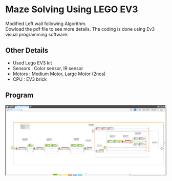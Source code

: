 # Maze Solving Using LEGO EV3
Modified Left wall following Algorithm.<br />
Dowload the pdf file to see more details. The coding is done using Ev3 visual programming software.<br />
## Other Details
* Used Lego EV3 kit
* Sensors : Color sensor, IR sensor
* Motors : Medium Motor, Large Motor (2nos)
* CPU : EV3 brick
## Program
![Alt text](https://github.com/nikhilnnk/MazeSolving/blob/f889e4e1231ae6374a33de87f69681eda00bec6e/Screenshot%20(115).png?raw=true)

